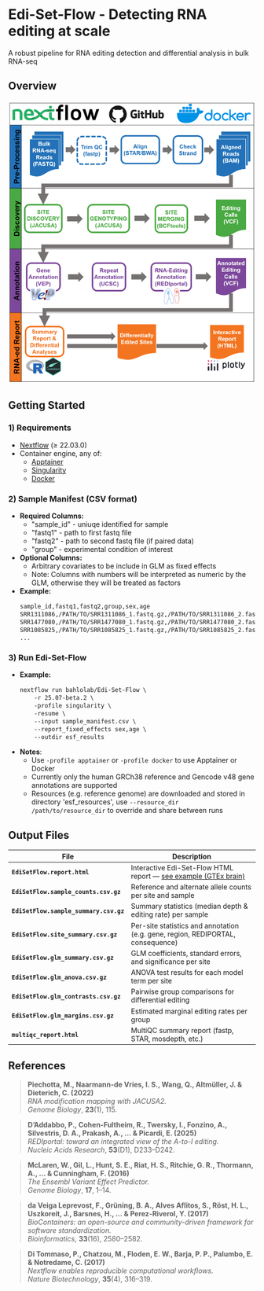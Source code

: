 # Edi-Set-Flow - Detecting RNA editing at scale
A robust pipeline for RNA editing detection and differential analysis in bulk RNA-seq

## Overview
<p align="center"><img src="img/Edi-Set-Flow.png"/></p>

## Getting Started

### 1) Requirements
- [Nextflow](https://www.nextflow.io/) (≥ 22.03.0)
- Container engine, any of:
    - [Apptainer](https://apptainer.org/)
    - [Singularity](https://docs.sylabs.io/guides/3.5/user-guide/index.html)
    - [Docker](https://www.docker.com/)

### 2) Sample Manifest (CSV format)
- **Required Columns:**
    - "sample_id" - uniuqe identified for sample
    - "fastq1" - path to first fastq file
    - "fastq2" - path to second fastq file (if paired data)
    - "group" - experimental condition of interest
- **Optional Columns:**
    - Arbitrary covariates to be include in GLM as fixed effects
    - Note: Columns with numbers will be interpreted as numeric by the GLM, otherwise they will be treated as factors
- **Example:**
     ```
    sample_id,fastq1,fastq2,group,sex,age
    SRR1311086,/PATH/TO/SRR1311086_1.fastq.gz,/PATH/TO/SRR1311086_2.fastq.gz,cortex,male,50
    SRR1477080,/PATH/TO/SRR1477080_1.fastq.gz,/PATH/TO/SRR1477080_2.fastq.gz,cerebellum,female,60
    SRR1085825,/PATH/TO/SRR1085825_1.fastq.gz,/PATH/TO/SRR1085825_2.fastq.gz,hippocampus,male,50
    ...
    ```

### 3) Run Edi-Set-Flow
- **Example:**
    ```{bash}
    nextflow run bahlolab/Edi-Set-Flow \
        -r 25.07-beta.2 \
        -profile singularity \
        -resume \
        --input sample_manifest.csv \
        --report_fixed_effects sex,age \
        --outdir esf_results
    ```
- **Notes**:
    - Use `-profile apptainer` or `-profile docker` to use Apptainer or Docker
    - Currently only the human GRCh38 reference and Gencode v48 gene annotations are supported
    - Resources (e.g. reference genome) are downloaded and stored in directory 'esf_resources', use `--resource_dir /path/to/resource_dir` to override and share between runs
    
## Output Files

| File | Description |
|------|-------------|
| **`EdiSetFlow.report.html`** | Interactive Edi-Set-Flow HTML report &mdash; [see example (GTEx brain)](https://bahlolab.github.io/Edi-Set-Flow/) |
| **`EdiSetFlow.sample_counts.csv.gz`** | Reference and alternate allele counts per site and sample |
| **`EdiSetFlow.sample_summary.csv.gz`** | Summary statistics (median depth & editing rate) per sample |
| **`EdiSetFlow.site_summary.csv.gz`** | Per-site statistics and annotation (e.g. gene, region, REDIPORTAL, consequence) |
| **`EdiSetFlow.glm_summary.csv.gz`** | GLM coefficients, standard errors, and significance per site |
| **`EdiSetFlow.glm_anova.csv.gz`** | ANOVA test results for each model term per site |
| **`EdiSetFlow.glm_contrasts.csv.gz`** | Pairwise group comparisons for differential editing |
| **`EdiSetFlow.glm_margins.csv.gz`** | Estimated marginal editing rates per group |
| **`multiqc_report.html`** | MultiQC summary report (fastp, STAR, mosdepth, etc.) |


## References
> **Piechotta, M., Naarmann-de Vries, I. S., Wang, Q., Altmüller, J. & Dieterich, C. (2022)**  
> _RNA modification mapping with JACUSA2._  
> _Genome Biology_, **23**(1), 115.

> **D’Addabbo, P., Cohen-Fultheim, R., Twersky, I., Fonzino, A., Silvestris, D. A., Prakash, A., … & Picardi, E. (2025)**  
> _REDIportal: toward an integrated view of the A-to-I editing._  
> _Nucleic Acids Research_, **53**(D1), D233–D242.

> **McLaren, W., Gil, L., Hunt, S. E., Riat, H. S., Ritchie, G. R., Thormann, A., … & Cunningham, F. (2016)**  
> _The Ensembl Variant Effect Predictor._  
> _Genome Biology_, **17**, 1–14.

> **da Veiga Leprevost, F., Grüning, B. A., Alves Aflitos, S., Röst, H. L., Uszkoreit, J., Barsnes, H., … & Perez-Riverol, Y. (2017)**  
> _BioContainers: an open-source and community-driven framework for software standardization._  
> _Bioinformatics_, **33**(16), 2580–2582.

> **Di Tommaso, P., Chatzou, M., Floden, E. W., Barja, P. P., Palumbo, E. & Notredame, C. (2017)**  
> _Nextflow enables reproducible computational workflows._  
> _Nature Biotechnology_, **35**(4), 316–319.

